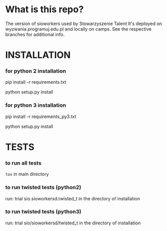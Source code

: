 # What is this repo?
The version of sioworkers used by Stowarzyszenie Talent
It's deployed on wyzwania.programuj.edu.pl and
locally on camps.
See the respective branches for additional info.

# INSTALLATION

### for python 2 installation ###
pip install -r requirements.txt

python setup.py install

### for python 3 installation ###
pip install -r requirements_py3.txt

python setup.py install

# TESTS

### to run all tests ###
`tox`
in main directory

### to run twisted tests (python2) ###
run:
trial sio.sioworkersd.twisted_t
in the directory of installation

### to run twisted tests (python3) ###
run:
trial sio/sioworkersd/twisted_t
in the directory of installation
